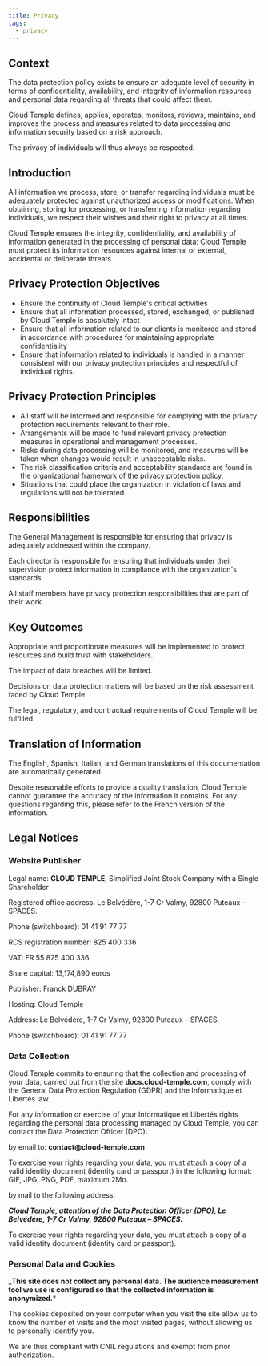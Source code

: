 ```yaml
---
title: Privacy
tags:
  - privacy
---
```



## Context

The data protection policy exists to ensure an adequate level of security in terms of confidentiality, availability, and integrity of information resources and personal data regarding all threats that could affect them.

Cloud Temple defines, applies, operates, monitors, reviews, maintains, and improves the process and measures related to data processing and information security based on a risk approach.

The privacy of individuals will thus always be respected.

## Introduction

All information we process, store, or transfer regarding individuals must be adequately protected against unauthorized access or modifications. When obtaining, storing for processing, or transferring information regarding individuals, we respect their wishes and their right to privacy at all times.

Cloud Temple ensures the integrity, confidentiality, and availability of information generated in the processing of personal data: Cloud Temple must protect its information resources against internal or external, accidental or deliberate threats.

## Privacy Protection Objectives

- Ensure the continuity of Cloud Temple's critical activities
- Ensure that all information processed, stored, exchanged, or published by Cloud Temple is absolutely intact
- Ensure that all information related to our clients is monitored and stored in accordance with procedures for maintaining appropriate confidentiality
- Ensure that information related to individuals is handled in a manner consistent with our privacy protection principles and respectful of individual rights.

## Privacy Protection Principles

- All staff will be informed and responsible for complying with the privacy protection requirements relevant to their role.
- Arrangements will be made to fund relevant privacy protection measures in operational and management processes.
- Risks during data processing will be monitored, and measures will be taken when changes would result in unacceptable risks.
- The risk classification criteria and acceptability standards are found in the organizational framework of the privacy protection policy.
- Situations that could place the organization in violation of laws and regulations will not be tolerated.

## Responsibilities

The General Management is responsible for ensuring that privacy is adequately addressed within the company.

Each director is responsible for ensuring that individuals under their supervision protect information in compliance with the organization's standards.

All staff members have privacy protection responsibilities that are part of their work.

## Key Outcomes

Appropriate and proportionate measures will be implemented to protect resources and build trust with stakeholders.

The impact of data breaches will be limited.

Decisions on data protection matters will be based on the risk assessment faced by Cloud Temple.

The legal, regulatory, and contractual requirements of Cloud Temple will be fulfilled.

## Translation of Information

The English, Spanish, Italian, and German translations of this documentation are automatically generated.

Despite reasonable efforts to provide a quality translation, Cloud Temple cannot guarantee the accuracy of the information it contains.
For any questions regarding this, please refer to the French version of the information.

## Legal Notices

### Website Publisher

Legal name: __CLOUD TEMPLE__, Simplified Joint Stock Company with a Single Shareholder

Registered office address: Le Belvédère, 1-7 Cr Valmy, 92800 Puteaux – SPACES.

Phone (switchboard): 01 41 91 77 77

RCS registration number: 825 400 336

VAT: FR 55 825 400 336

Share capital: 13,174,890 euros

Publisher: Franck DUBRAY

Hosting: Cloud Temple

Address: Le Belvédère, 1-7 Cr Valmy, 92800 Puteaux – SPACES.

Phone (switchboard): 01 41 91 77 77

### Data Collection

Cloud Temple commits to ensuring that the collection and processing of your data, carried out from the site __docs.cloud-temple.com__,
comply with the General Data Protection Regulation (GDPR) and the Informatique et Libertés law.

For any information or exercise of your Informatique et Libertés rights regarding the personal data processing
managed by Cloud Temple, you can contact the Data Protection Officer (DPO):

by email to: __contact@cloud-temple.com__

To exercise your rights regarding your data, you must attach a copy of a valid identity document (identity card or passport) in the following format: GIF, JPG, PNG, PDF, maximum 2Mo.

by mail to the following address:

*__Cloud Temple, attention of the Data Protection Officer (DPO), Le Belvédère, 1-7 Cr Valmy, 92800 Puteaux – SPACES.__*

To exercise your rights regarding your data, you must attach a copy of a valid identity document (identity card or passport).

### Personal Data and Cookies

___This site does not collect any personal data. The audience measurement tool we use is configured
so that the collected information is anonymized.__*

The cookies deposited on your computer when you visit the site allow us to know the number of visits and the most visited pages,
without allowing us to personally identify you.

We are thus compliant with CNIL regulations and exempt from prior authorization.